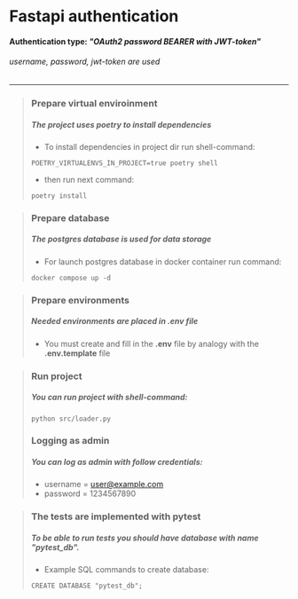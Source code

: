 # Fastapi authentication 

#### Authentication type: *"OAuth2 password BEARER with JWT-token"*

###### *username, password, jwt-token are used*

---

>### Prepare virtual enviroinment
>##### The project uses poetry to install dependencies
>
>* To install dependencies in project dir run shell-command:
>
>```
>POETRY_VIRTUALENVS_IN_PROJECT=true poetry shell
>```
>
>* then run next command:
>
>```
>poetry install
>```

>### Prepare database
>##### The postgres database is used for data storage
>
>* For launch postgres database in docker container run command:
>
>```
>docker compose up -d
>```


>### Prepare environments
>##### Needed environments are placed in *.env* file
>
>* You must create and fill in the **.env** file by analogy with the **.env.template** file

>### Run project
>##### You can run project with shell-command:
>
>```
>python src/loader.py
>```
>### Logging as admin
>##### You can log as admin with follow credentials:
>* username = user@example.com
>* password = 1234567890

>### The tests are implemented with pytest
> ##### To be able to run tests you should have database with name "*pytest_db*".
>* Example SQL commands to create database:
>```
>CREATE DATABASE "pytest_db";
>```
